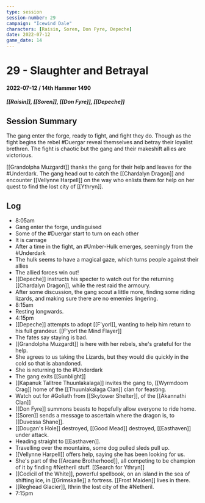 ```yaml
---
type: session
session-number: 29
campaign: "Icewind Dale"
characters: [Raisin, Soren, Don Fyre, Depeche]
date: 2022-07-12
game_date: 14
---
```


# 29 - Slaughter and Betrayal
#### 2022-07-12 / 14th Hammer 1490
##### [[Raisin]], [[Soren]], [[Don Fyre]], [[Depeche]]

## Session Summary
The gang enter the forge, ready to fight, and fight they do. Though as the fight begins the rebel #Duergar reveal themselves and betray their loyalist brethren. The fight is chaotic but the gang and their makeshift allies are victorious.

[[Grandolpha Muzgardt]] thanks the gang for their help and leaves for the #Underdark. The gang head out to catch the [[Chardalyn Dragon]] and encounter [[Vellynne Harpell]] on the way who enlists them for help on her quest to find the lost city of [[Ythryn]].

## Log
- 8:05am
- Gang enter the forge, undisguised
- Some of the #Duergar start to turn on each other
- It is carnage
- After a time in the fight, an #Umber-Hulk emerges, seemingly from the #Underdark
- The hulk seems to have a magical gaze, which turns people against their allies
- The allied forces win out!
- [[Depeche]] instructs his specter to watch out for the returning [[Chardalyn Dragon]], while the rest raid the armoury.
- After some discussion, the gang scout a little more, finding some riding lizards, and making sure there are no ememies lingering.
- 8:15am
- Resting longwards.
- 4:15pm
- [[Depeche]] attempts to adopt [[F'yorl]], wanting to help him return to his full grandeur. [[F'yorl the Mind Flayer]]
- The fates say staying is bad.
- [[Grandolpha Muzgardt]] is here with her rebels, she's grateful for the help.
- She agrees to us taking the Lizards, but they would die quickly in the cold so that is abandoned.
- She is returning to the #Underdark 
- The gang exits [[Sunblight]]
- [[Kapanuk Talltree Thuunlakalaga]] invites the gang to, [[Wyrmdoom Crag]] home of the [[Thuunlakalaga Clan]] clan for feasting.
- Watch out for #Goliath from [[Skytower Shelter]], of the [[Akannathi Clan]]
- [[Don Fyre]] summons beasts to hopefully allow everyone to ride home.
- [[Soren]] sends a message to ascertain where the dragon is, to [[Duvessa Shane]].
- [[Dougan's Hole]] destroyed, [[Good Mead]] destroyed, [[Easthaven]] under attack.
- Heading straight to [[Easthaven]].
- Travelling over the mountains, some dog pulled sleds pull up.
- [[Vellynne Harpell]] offers help, saying she has been looking for us.
- She's part of the [[Arcane Brotherhood]], all competing to be champion of it by finding #Netheril stuff. [[Search for Ythryn]]
- [[Codicil of the White]], powerful spellbook, on an island in the sea of shifting ice, in [[Grimskalle]] a fortress. [[Frost Maiden]] lives in there.
- [[Reghead Glacier]], Ithrin the lost city of the #Netheril.
- 7:15pm

